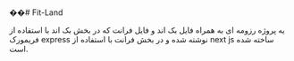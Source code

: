 ��#   F i t - L a n d


یه پروژه رزومه ای به همراه فایل بک اند و فایل فرانت که در بخش بک اند با استفاده از فریمورک express نوشته شده و در بخش فرانت با استفاده از next js ساخته شده است. 
 
 
